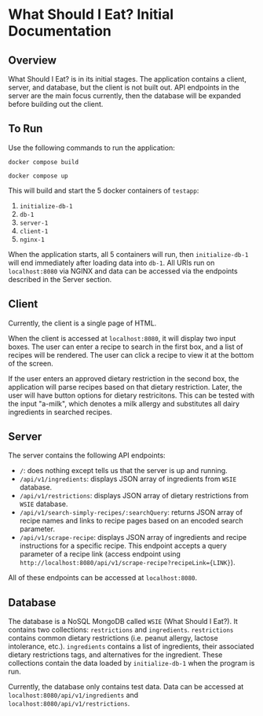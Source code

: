 # What Should I Eat? Initial Documentation

## Overview
What Should I Eat? is in its initial stages. The application contains a client, server, and database, but the client is not built out. API endpoints in the server are the main focus currently, then the database will be expanded before building out the client.

## To Run
Use the following commands to run the application:

`docker compose build`

`docker compose up`

This will build and start the 5 docker containers of `testapp`:
1. `initialize-db-1`
2. `db-1`
3. `server-1`
4. `client-1`
5. `nginx-1`

When the application starts, all 5 containers will run, then `initialize-db-1` will end immediately after loading data into `db-1`. All URIs run on `localhost:8080` via NGINX and data can be accessed via the endpoints described in the Server section.

## Client
Currently, the client is a single page of HTML. 

When the client is accessed at `localhost:8080`, it will display two input boxes. The user can enter a recipe to search in the first box, and a list of recipes will be rendered. The user can click a recipe to view it at the bottom of the screen. 

If the user enters an approved dietary restriction in the second box, the application will parse recipes based on that dietary restriction. Later, the user will have button options for dietary restricitons. This can be tested with the input "a-milk", which denotes a milk allergy and substitutes all dairy ingredients in searched recipes.

## Server
The server contains the following API endpoints: 
* `/`: does nothing except tells us that the server is up and running.
* `/api/v1/ingredients`: displays JSON array of ingredients from `WSIE` database.
* `/api/v1/restrictions`: displays JSON array of dietary restrictions from `WSIE` database.
* `/api/v1/search-simply-recipes/:searchQuery`: returns JSON array of recipe names and links to recipe pages based on an encoded search parameter.
* `/api/v1/scrape-recipe`: displays JSON array of ingredients and recipe instructions for a specific recipe. This endpoint accepts a query parameter of a recipe link (access endpoint using `http://localhost:8080/api/v1/scrape-recipe?recipeLink={LINK}`).

All of these endpoints can be accessed at `localhost:8080`.


## Database
The database is a NoSQL MongoDB called `WSIE` (What Should I Eat?). It contains two collections: `restrictions` and `ingredients`. `restrictions` contains common dietary restrictions (i.e. peanut allergy, lactose intolerance, etc.). `ingredients` contains a list of ingredients, their associated dietary restrictions tags, and alternatives for the ingredient. These collections contain the data loaded by `initialize-db-1` when the program is run.

Currently, the database only contains test data. Data can be accessed at `localhost:8080/api/v1/ingredients` and `localhost:8080/api/v1/restrictions`.